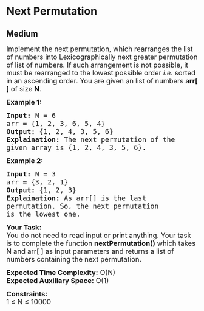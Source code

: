 # Next Permutation
## Medium 
<div class="problem-statement" style="user-select: auto;">
                <p style="user-select: auto;"></p><p style="user-select: auto;"><span style="font-size: 18px; user-select: auto;">Implement the next permutation, which rearranges the list of numbers into Lexicographically next greater permutation of list of&nbsp;numbers. If such arrangement is not possible, it must be rearranged to the lowest possible order <em style="user-select: auto;">i.e.</em>&nbsp;sorted in an ascending order. You are given an list of numbers <strong style="user-select: auto;">arr[ ]</strong> of size <strong style="user-select: auto;">N</strong>.</span></p>

<p style="user-select: auto;"><strong style="user-select: auto;"><span style="font-size: 18px; user-select: auto;">Example 1:</span></strong></p>

<pre style="user-select: auto;"><span style="font-size: 18px; user-select: auto;"><strong style="user-select: auto;">Input:</strong> N = 6
arr = {1, 2, 3, 6, 5, 4}
<strong style="user-select: auto;">Output:</strong> {1, 2, 4, 3, 5, 6}
<strong style="user-select: auto;">Explaination:</strong> The next permutation of the 
given array is {1, 2, 4, 3, 5, 6}.</span></pre>

<p style="user-select: auto;"><strong style="user-select: auto;"><span style="font-size: 18px; user-select: auto;">Example 2:</span></strong></p>

<pre style="user-select: auto;"><span style="font-size: 18px; user-select: auto;"><strong style="user-select: auto;">Input:</strong> N = 3
arr = {3, 2, 1}
<strong style="user-select: auto;">Output:</strong> {1, 2, 3}
<strong style="user-select: auto;">Explaination:</strong> As arr[] is the last 
permutation. So, the next permutation 
is the lowest one.</span></pre>

<p style="user-select: auto;"><span style="font-size: 18px; user-select: auto;"><strong style="user-select: auto;">Your Task:</strong><br style="user-select: auto;">
You do not need to read input or print anything. Your task is to complete the function <strong style="user-select: auto;">nextPermutation()</strong> which takes N and arr[ ] as input parameters and returns a list of numbers containing the next permutation.</span></p>

<p style="user-select: auto;"><span style="font-size: 18px; user-select: auto;"><strong style="user-select: auto;">Expected Time Complexity:</strong> O(N)<br style="user-select: auto;">
<strong style="user-select: auto;">Expected Auxiliary Space:</strong> O(1)</span></p>

<p style="user-select: auto;"><span style="font-size: 18px; user-select: auto;"><strong style="user-select: auto;">Constraints:</strong><br style="user-select: auto;">
1 ≤ N ≤ 10000</span></p>
 <p style="user-select: auto;"></p>
            </div>